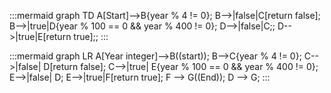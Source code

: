 :::mermaid
graph TD
A[Start]-->B{year % 4 != 0};
B-->|false|C[return false];
B-->|true|D{year % 100 == 0 && year % 400 != 0};
D-->|false|C;;
D-->|true|E[return true];;
:::

:::mermaid
graph LR
A[Year integer]-->B((start));
B-->C{year % 4 != 0};
C-->|false| D[return false];
C-->|true| E{year % 100 == 0 && year % 400 != 0};
E-->|false| D;
E-->|true|F[return true];
F --> G((End));
D --> G;
:::